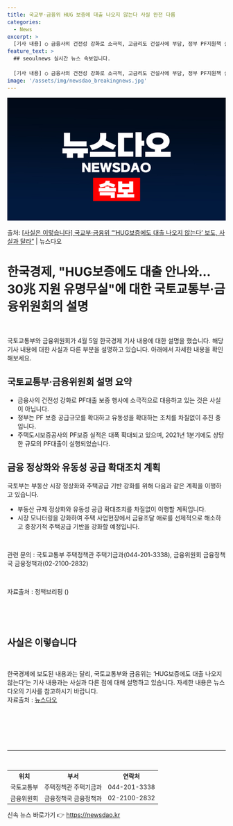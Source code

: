 ```yaml
---
title: 국교부·금융위 HUG 보증에 대출 나오지 않는다 사실 완전 다름
categories:
  - News
excerpt: >
  [기사 내용] ○ 금융사의 건전성 강화로 소극적, 고금리도 건설사에 부담, 정부 PF지원책 실효성 의문 [국…
feature_text: >
  ## seoulnews 실시간 뉴스 속보입니다.

  [기사 내용] ○ 금융사의 건전성 강화로 소극적, 고금리도 건설사에 부담, 정부 PF지원책 실효성 의문 [국…
image: '/assets/img/newsdao_breakingnews.jpg'
---
```


![뉴스다오 속보](/assets/img/newsdao_breakingnews.jpg)

<p>출처: <a href="https://newsdao.kr/3545" rel="dofollow">[사실은 이렇습니다] 국교부·금융위 “‘HUG보증에도 대출 나오지 않는다’ 보도, 사실과 달라”</a> | 뉴스다오</p>

<h1 data-ke-size="size26">한국경제, "HUG보증에도 대출 안나와…30兆 지원 유명무실"에 대한 국토교통부·금융위원회의 설명</h1>
<p data-ke-size="size16">&nbsp;</p>
국토교통부와 금융위원회가 4월 5일 한국경제 기사 내용에 대한 설명을 했습니다. 해당 기사 내용에 대한 사실과 다른 부분을 설명하고 있습니다. 아래에서 자세한 내용을 확인해보세요.

<h2 data-ke-size="size26">국토교통부·금융위원회 설명 요약</h2>

<ul>
<li>금융사의 건전성 강화로 PF대출 보증 행사에 소극적으로 대응하고 있는 것은 사실이 아닙니다.</li>
<li>정부는 PF 보증 공급규모를 확대하고 유동성을 확대하는 조치를 차질없이 추진 중입니다.</li>
<li>주택도시보증공사의 PF보증 실적은 대폭 확대되고 있으며, 2021년 1분기에도 상당한 규모의 PF대출이 실행되었습니다.</li>
</ul>

<h2 data-ke-size="size26">금융 정상화와 유동성 공급 확대조치 계획</h2>
<p data-ke-size="size16">국토부는 부동산 시장 정상화와 주택공급 기반 강화를 위해 다음과 같은 계획을 이행하고 있습니다.</p>
<ul>
<li>부동산 규제 정상화와 유동성 공급 확대조치를 차질없이 이행할 계획입니다.</li>
<li>시장 모니터링을 강화하여 주택 사업현장에서 금융조달 애로를 선제적으로 해소하고 중장기적 주택공급 기반을 강화할 예정입니다.</li>
</ul>
<p data-ke-size="size16">&nbsp;</p>
<div class="sc_f_content" data-ke-type="format" data-ke-style="style26">관련 문의 : 국토교통부 주택정책관 주택기금과(044-201-3338), 금융위원회 금융정책국 금융정책과(02-2100-2832)</div>
<p data-ke-size="size16">&nbsp;</p>
<div class="sc_f_content" data-ke-type="format" data-ke-style="style26">자료출처 : 정책브리핑 ()</div>
<p data-ke-size="size16">&nbsp;</p>
<p data-ke-size="size16">&nbsp;</p>
<h2 data-ke-size="size26">사실은 이렇습니다</h2>
<p data-ke-size="size16">&nbsp;</p>
한국경제에 보도된 내용과는 달리, 국토교통부와 금융위는 ‘HUG보증에도 대출 나오지 않는다’는 기사 내용과는 사실과 다른 점에 대해 설명하고 있습니다. 자세한 내용은 뉴스다오의 기사를 참고하시기 바랍니다. 
<div class="sc_f_content" data-ke-type="format" data-ke-style="style26">자료출처 : <a href="https://newsdao.kr/3545">뉴스다오</a></div>
<p data-ke-size="size16">&nbsp;</p>
<p data-ke-size="size16">&nbsp;</p>
<p data-ke-size="size16">&nbsp;</p>
<hr>
<p data-ke-size="size16">&nbsp;</p>

<table>
<tbody>
<tr>
<td style="text-align: center; height: 17px;"><strong>위치</strong></td>
<td style="text-align: center; height: 17px;"><strong>부서</strong></td>
<td style="text-align: center; height: 17px;"><strong>연락처</strong></td>
</tr>
<tr>
<td style="text-align: center; height: 17px;">국토교통부</td>
<td style="text-align: center; height: 17px;">주택정책관 주택기금과</td>
<td style="text-align: center; height: 17px;">044-201-3338</td>
</tr>
<tr>
<td style="text-align: center; height: 17px;">금융위원회</td>
<td style="text-align: center; height: 17px;">금융정책국 금융정책과</td>
<td style="text-align: center; height: 17px;">02-2100-2832</td>
</tr>
</tbody>
</table>
 

신속 뉴스 바로가기 👉 <a href="https://newsdao.kr" rel="dofollow">https://newsdao.kr</a>


